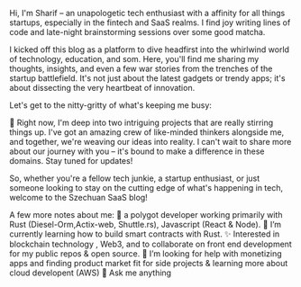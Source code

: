 Hi, I'm Sharif – an unapologetic tech enthusiast with a affinity for all things startups, especially in the fintech and SaaS realms. I find joy writing lines of code and late-night brainstorming sessions over some good matcha.

I kicked off this blog as a platform to dive headfirst into the whirlwind world of technology, education, and som. Here, you'll find me sharing my thoughts, insights, and even a few war stories from the trenches of the startup battlefield. It's not just about the latest gadgets or trendy apps; it's about dissecting the very heartbeat of innovation.

Let's get to the nitty-gritty of what's keeping me busy:

🔭 Right now, I'm deep into two intriguing projects that are really stirring things up. I've got an amazing crew of like-minded thinkers alongside me, and together, we're weaving our ideas into reality. I can't wait to share more about our journey with you – it's bound to make a difference in these domains. Stay tuned for updates!

So, whether you're a fellow tech junkie, a startup enthusiast, or just someone looking to stay on the cutting edge of what's happening in tech, welcome to the Szechuan SaaS blog!

A few more notes about me:
🤝 a polygot developer working primarily with Rust (Diesel-Orm,Actix-web, Shuttle.rs), Javascript (React & Node).
🌱 I’m currently learning how to build smart contracts with Rust.
✨ Interested in blockchain technology , Web3, and to collaborate on front end development for my public repos & open source.
🤔 I’m looking for help with monetizing apps and finding product market fit for side projects & learning more about cloud developent (AWS)
💬 Ask me anything
